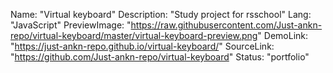 Name: "Virtual keyboard"
Description: "Study project for rsschool"
Lang: "JavaScript"
PreviewImage: "https://raw.githubusercontent.com/Just-ankn-repo/virtual-keyboard/master/virtual-keyboard-preview.png"
DemoLink: "https://just-ankn-repo.github.io/virtual-keyboard/"
SourceLink: "https://github.com/Just-ankn-repo/virtual-keyboard"
Status: "portfolio"
